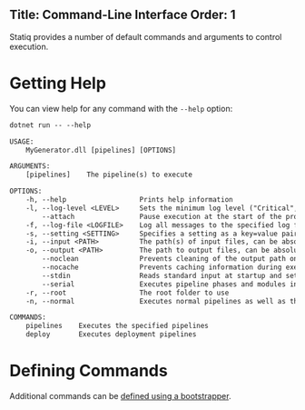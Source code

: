 Title: Command-Line Interface
Order: 1
---
Statiq provides a number of default commands and arguments to control execution.

# Getting Help

You can view help for any command with the `--help` option:

```txt
dotnet run -- --help

USAGE:
    MyGenerator.dll [pipelines] [OPTIONS]

ARGUMENTS:
    [pipelines]    The pipeline(s) to execute

OPTIONS:
    -h, --help                  Prints help information
    -l, --log-level <LEVEL>     Sets the minimum log level ("Critical", "Error", "Warning", "Information", "Debug", "Trace", "None")
        --attach                Pause execution at the start of the program until a debugger is attached
    -f, --log-file <LOGFILE>    Log all messages to the specified log file
    -s, --setting <SETTING>     Specifies a setting as a key=value pair (the value can be omited)
    -i, --input <PATH>          The path(s) of input files, can be absolute or relative to the current folder
    -o, --output <PATH>         The path to output files, can be absolute or relative to the current folder
        --noclean               Prevents cleaning of the output path on each execution
        --nocache               Prevents caching information during execution (less memory usage but slower execution)
        --stdin                 Reads standard input at startup and sets ApplicationInput in the execution context
        --serial                Executes pipeline phases and modules in serial
    -r, --root                  The root folder to use
    -n, --normal                Executes normal pipelines as well as those specified

COMMANDS:
    pipelines    Executes the specified pipelines
    deploy       Executes deployment pipelines
```

# Defining Commands

Additional commands can be [defined using a bootstrapper](xref:commands).
